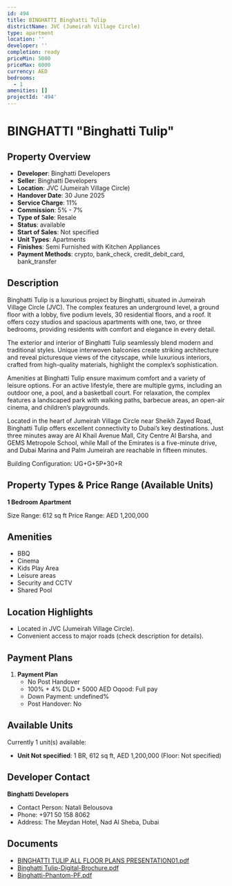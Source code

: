 ```yaml
---
id: 494
title: BINGHATTI Binghatti Tulip
districtName: JVC (Jumeirah Village Circle)
type: apartment
location: ''
developer: ''
completion: ready
priceMin: 5000
priceMax: 6000
currency: AED
bedrooms:
  - 1
amenities: []
projectId: '494'
---
```


# BINGHATTI "Binghatti Tulip"

## Property Overview
- **Developer**: Binghatti Developers
- **Seller**: Binghatti Developers
- **Location**: JVC (Jumeirah Village Circle)
- **Handover Date**: 30 June 2025
- **Service Charge**: 11%
- **Commission**: 5% - 7%
- **Type of Sale**: Resale
- **Status**: available
- **Start of Sales**: Not specified
- **Unit Types**: Apartments
- **Finishes**: Semi Furnished with Kitchen Appliances
- **Payment Methods**: crypto, bank_check, credit_debit_card, bank_transfer

## Description
Binghatti Tulip is a luxurious project by Binghatti, situated in Jumeirah Village Circle (JVC). The complex features an underground level, a ground floor with a lobby, five podium levels, 30 residential floors, and a roof. It offers cozy studios and spacious apartments with one, two, or three bedrooms, providing residents with comfort and elegance in every detail.

The exterior and interior of Binghatti Tulip seamlessly blend modern and traditional styles. Unique interwoven balconies create striking architecture and reveal picturesque views of the cityscape, while luxurious interiors, crafted from high-quality materials, highlight the complex’s sophistication.

Amenities at Binghatti Tulip ensure maximum comfort and a variety of leisure options. For an active lifestyle, there are multiple gyms, including an outdoor one, a pool, and a basketball court. For relaxation, the complex features a landscaped park with walking paths, barbecue areas, an open-air cinema, and children’s playgrounds.

Located in the heart of Jumeirah Village Circle near Sheikh Zayed Road, Binghatti Tulip offers excellent connectivity to Dubai’s key destinations. Just three minutes away are Al Khail Avenue Mall, City Centre Al Barsha, and GEMS Metropole School, while Mall of the Emirates is a five-minute drive, and Dubai Marina and Palm Jumeirah are reachable in fifteen minutes.

Building Configuration: UG+G+5P+30+R

## Property Types & Price Range (Available Units)
**1 Bedroom Apartment**

Size Range: 612 sq ft
Price Range: AED 1,200,000

## Amenities
- BBQ
- Cinema
- Kids Play Area
- Leisure areas
- Security and CCTV
- Shared Pool

## Location Highlights
- Located in JVC (Jumeirah Village Circle).
- Convenient access to major roads (check description for details).

## Payment Plans
1. **Payment Plan**
   - No Post Handover
   - 100% + 4% DLD + 5000 AED Oqood: Full pay
   - Down Payment: undefined%
   - Post Handover: No

## Available Units
Currently 1 unit(s) available:
- **Unit Not specified**: 1 BR, 612 sq ft, AED 1,200,000 (Floor: Not specified)

## Developer Contact
**Binghatti Developers**
- Contact Person: Natali Belousova
- Phone: +971 50 158 8062
- Address: The Meydan Hotel, Nad Al Sheba, Dubai

## Documents
- [BINGHATTI TULIP ALL FLOOR PLANS PRESENTATION01.pdf](https://cdn.geniemap.net/2023/10/13/X5VJjTiuwaXe899FVnxAxGZJBcvSTYVRG1yOygE5.pdf)
- [Binghatti Tulip-Digital-Brochure.pdf](https://cdn.geniemap.net/2023/10/28/kbfwuQOSr6nPUXMQWggpRBgMbxpWIosWYzYiOmkm.pdf)
- [Binghatti-Phantom-PF.pdf](https://cdn.geniemap.net/2024/02/14/eHsaArno0aidwmexwkIOUIvO6FvosH76G7tSpAyq.pdf)
